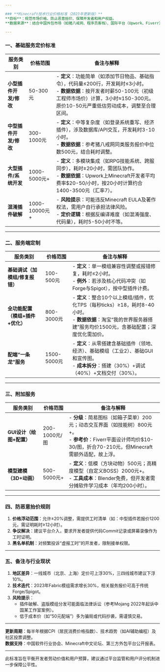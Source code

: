 ```yaml
---

### **Minecraft技术行业价格标准（2023年更新版）**  
**目标**：规范市场价格、防止恶意抬价、保障开发者和用户权益。  
**数据来源**：结合中国外包市场（如猪八戒网、程序员客栈）、国际平台（Upwork、Fiverr）及Minecraft社区调研，综合技术难度、开发耗时、市场竞争调整价格。  

---
```


### **一、基础服务定价标准**  
| **服务类别**               | **价格范围**       | **备注与解释**                                                                 |
|----------------------------|--------------------|--------------------------------------------------------------------------------|
| **小型插件开发/修改**       | 50-300元          | - **定义**：功能简单（如添加节日物品、基础指令），代码量≤200行，开发耗时≤3小时。<br>- **数据依据**：按开发者时薪50-100元（初级工程师市场价）计算，3小时≈150-300元。原价10-50元严重低估劳动成本，调整至合理区间。 |
| **中型插件开发/修改**       | 300-1000元        | - **定义**：中等复杂度（如登录系统重写、经济插件），涉及数据库/API交互，开发耗时3-10小时。<br>- **数据依据**：参考猪八戒网同类服务报价中位数500元，结合耗时调整。 |
| **大型插件/系统开发**        | 1000-5000元+      | - **定义**：多模块集成（如RPG技能系统、跨服同步），耗时≥20小时，需团队协作。<br>- **数据依据**：Upwork上Minecraft开发者平均费率$20-50/小时，按20小时计算约合1400-3500元（汇率7）。 |
| **混淆插件破解**            | 1000-10000元+     | - **风险提示**：可能违反Minecraft EULA及著作权法，需用户自行承担法律风险。<br>- **定价逻辑**：根据反编译难度（如混淆强度、代码量），耗时5-50小时不等。 |

---

### **二、服务端定制**  
| **服务类别**               | **价格范围**       | **备注与解释**                                                                 |
|----------------------------|--------------------|--------------------------------------------------------------------------------|
| **基础调试（加模组/修复报错）** | 100-500元         | - **定义**：单一模组兼容性调整或报错修复，耗时≤2小时。<br>- **例外**：若涉及核心代码冲突（如Forge与Spigot），按中型插件计费。 |
| **全功能配置（模组+插件+优化）** | 800-3000元        | - **定义**：整合10个以上模组/插件，优化TPS（每秒ticks）≥18，耗时8-40小时。<br>- **数据依据**：淘宝“我的世界服务器搭建”服务均价1500元，含基础配置；深度优化需加价。 |
| **配端“一条龙”服务**         | 1500-5000元       | - **定义**：从零搭建含基础插件（领地、经济）、基础模组（工业2）、基础GUI和宣传图。<br>- **成本拆分**：搭建（30%）+调试（40%）+文档交付（30%）。 |

---

### **三、附加服务**  
| **服务类别**               | **价格范围**       | **备注与解释**                                                                 |
|----------------------------|--------------------|--------------------------------------------------------------------------------|
| **GUI设计（绘图+配置）**     | 200-1000元/图     | - **分级**：简易图标（如箱子菜单）200元；动态交互界面（如技能树）800元+。<br>- **参考价**：Fiverr平面设计师均价$10-30/图，折合70-210元，但Minecraft需额外适配，故上浮。 |
| **模型建模（3D+动画）**      | 500-5000元+       | - **定义**：低模（方块动物）500元；高精度模型（自定义BOSS）2000元+。<br>- **工具成本**：Blender免费，但开发者需分摊软件学习成本（年均200小时）。 |

---

### **四、防恶意抬价规则**  
1. **价格浮动范围**：允许±20%调整，需提供工时清单（如：中型插件若报价1200元，需证明耗时≥12小时）。  
2. **争议解决**：建议平台介入，要求开发者提供代码Commit记录或屏幕录像作为工时证明。  
3. **黑名单机制**：对频繁投诉“虚报工时”的开发者，限制接单权限。  

---

### **五、备注与行业现状**  
1. **地区差异**：一线城市（北京、上海）定价可上浮30%，三四线城市建议下浮10%。  
2. **技术迭代**：2023年Fabric模组需求增长30%，相关服务报价可高于传统Forge/Spigot。  
3. **风险提示**：  
   - 插件破解、盗版模组分发可能面临法律诉讼（参考Mojang 2022年起诉中国某工作室案例）。  
   - 低于成本价（如“50元配端”）多为骗局或代码抄袭，需谨慎交易。  

---

**更新周期**：每半年根据CPI（居民消费价格指数）、技术趋势（如AI辅助编程）及社区投票调整。  
**数据支持**：中国软件行业协会、Minecraft中文论坛、第三方外包平台公开报表。  

--- 

此标准旨在平衡开发者劳动价值和用户预算，建议通过平台监管和用户评分机制进一步保障公平性。
